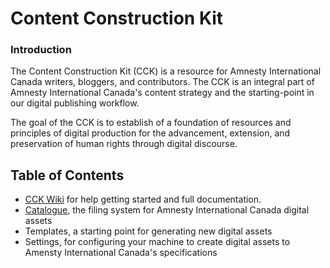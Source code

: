Content Construction Kit
==========

### Introduction

The Content Construction Kit (CCK) is a resource for Amnesty International Canada writers, bloggers, and contributors. The CCK is an integral part of Amnesty International Canada's content strategy and the starting-point in our digital publishing workflow.

The goal of the CCK is to establish of a foundation of resources and principles of digital production for the advancement, extension, and preservation of human rights through digital discourse.


## Table of Contents
- [CCK Wiki](https://github.com/AmnestyInternational/ContentKit/wiki) for help getting started and full documentation.
- [Catalogue](https://github.com/AmnestyInternational/ContentKit/blob/master/catalogue.md), the filing system for Amnesty International Canada digital assets
- Templates, a starting point for generating new digital assets
- Settings, for configuring your machine to create digital assets to Amensty International Canada's specifications
